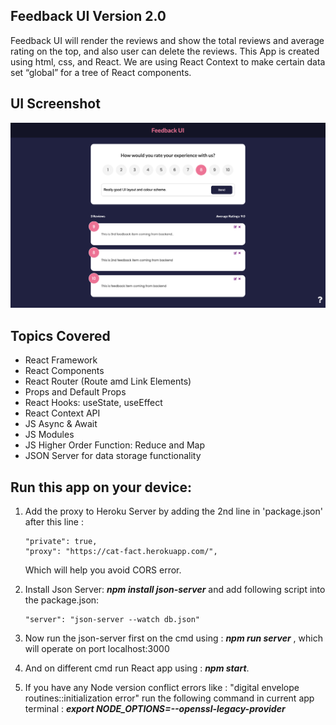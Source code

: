 ## Feedback UI Version 2.0

Feedback UI will render the reviews and show the total reviews and average rating on the top, and also user can delete the reviews.
This App is created using html, css, and React. We are using React Context to make certain data set “global” for a tree of React components.

## UI Screenshot

![UI-Screenshot](/src/images/Feedback-UI-Screenshot.png)

## Topics Covered

- React Framework
- React Components
- React Router (Route amd Link Elements)
- Props and Default Props
- React Hooks: useState, useEffect
- React Context API
- JS Async & Await
- JS Modules
- JS Higher Order Function: Reduce and Map
- JSON Server for data storage functionality

## Run this app on your device:

1. Add the proxy to Heroku Server by adding the 2nd line in 'package.json' after this line :

   ```
   "private": true,
   "proxy": "https://cat-fact.herokuapp.com/",
   ```

   Which will help you avoid CORS error.

2. Install Json Server: **_npm install json-server_** and add following script into the package.json:

   ```
   "server": "json-server --watch db.json"
   ```

3. Now run the json-server first on the cmd using : **_npm run server_** , which will operate on port localhost:3000

4. And on different cmd run React app using : **_npm start_**.

5. If you have any Node version conflict errors like : "digital envelope routines::initialization error"
   run the following command in current app terminal : **_export NODE_OPTIONS=--openssl-legacy-provider_**
